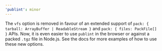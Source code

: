 ```yaml
---
'publint': minor
---
```


The `vfs` option is removed in favour of an extended support of `pack: { tarball: ArrayBuffer | ReadableStream }` and `pack: { files: PackFile[] }` APIs. Now, it is even easier to use `publint` in the browser or against a packed `.tgz` file in Node.js. See the docs for more examples of how to use these new options.
